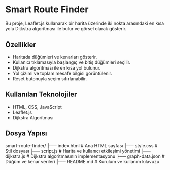 # Smart Route Finder

Bu proje, Leaflet.js kullanarak bir harita üzerinde iki nokta arasındaki en kısa yolu Dijkstra algoritması ile bulur ve görsel olarak gösterir.

## Özellikler

- Haritada düğümleri ve kenarları gösterir.
- Kullanıcı tıklamasıyla başlangıç ve bitiş düğümleri seçilir.
- Dijkstra algoritması ile en kısa yol bulunur.
- Yol çizimi ve toplam mesafe bilgisi görüntülenir.
- Reset butonuyla seçim sıfırlanabilir.

## Kullanılan Teknolojiler

- HTML, CSS, JavaScript
- Leaflet.js
- Dijkstra Algoritması

## Dosya Yapısı

smart-route-finder/
├── index.html       # Ana HTML sayfası
├── style.css        # Stil dosyası
├── script.js        # Harita ve kullanıcı etkileşimi yönetimi
├── dijkstra.js      # Dijkstra algoritmasının implementasyonu
├── graph-data.json  # Düğüm ve kenar verileri
├── README.md        # Kurulum ve kullanım kılavuzu
